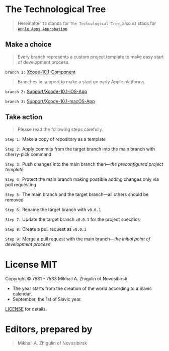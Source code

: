 # The Technological Tree

> Hereinafter `T3` stands for `The Technological Tree`, also `A3` stads for [`Apple Apps Approbation`](https://docs.google.com/document/d/1K2jOeIknKRRpTEEIPKhxO2H_1eBTof5uTXxyOm5g6nQ/edit?usp=sharing).

## Make a choice

> Every branch represents a custom project template to make easy start of development process.

`branch 1:` [Xcode-10.1-Component](https://github.com/perseusrealdeal/TheTechnologicalTree/tree/Xcode-10.1-Component)

> Branches in support to make a start on early Apple platforms.

`branch 2:` [Support/Xcode-10.1-iOS-App](https://github.com/perseusrealdeal/TheTechnologicalTree/tree/support/Xcode-10.1-iOS-App)

`branch 3:` [Support/Xcode-10.1-macOS-App](https://github.com/perseusrealdeal/TheTechnologicalTree/tree/support/Xcode-10.1-macOS-App) 

## Take action

> Please read the following steps carefully.

`Step 1:` Make a copy of repository as a template

`Step 2:` Apply commits from the target branch into the main branch with cherry-pick command

`Step 3:` Push changes into the main branch then—*the preconfigured project template*

`Step 4:` Protect the main branch making possible adding changes only via pull requesting

`Step 5:` The main branch and the target branch—all others should be removed

`Step 6:` Rename the target branch with `v0.0.1`

`Step 7:` Update the target branch `v0.0.1` for the project specifics

`Step 8:` Create a pull request as `v0.0.1`

`Step 9:` Merge a pull request with the main branch—*the initial point of development process*

# License MIT

Copyright © 7531 - 7533 Mikhail A. Zhigulin of Novosibirsk

- The year starts from the creation of the world according to a Slavic calendar.
- September, the 1st of Slavic year.

[LICENSE](/LICENSE) for details.

# Editors, prepared by

> Mikhail A. Zhigulin of Novosibirsk

